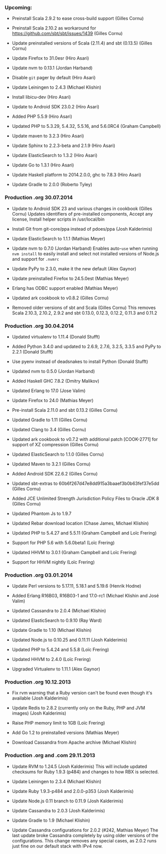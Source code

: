### Upcoming:

- Preinstall Scala 2.9.2 to ease cross-build support (Gilles Cornu)

- Preinstall Scala 2.10.2 as workaround for https://github.com/sbt/sbt/issues/1439 (Gilles Cornu)

- Update preinstalled versions of Scala (2.11.4) and sbt (0.13.5) (Gilles Cornu)

- Update Firefox to 31.0esr (Hiro Asari)

- Update nvm to 0.13.1 (Jordan Harband)

- Disable `git` pager by default (Hiro Asari)

- Update Leiningen to 2.4.3 (Michael Klishin)

- Install libicu-dev (Hiro Asari)

- Update to Android SDK 23.0.2 (Hiro Asari)

- Added PHP 5.5.9 (Hiro Asari)

- Updated PHP to 5.3.29, 5.4.32, 5.5.16, and 5.6.0RC4 (Graham Campbell)

- Update maven to 3.2.3 (Hiro Asari)

- Update Sphinx to 2.2.3-beta and 2.1.9 (Hiro Asari)

- Update ElasticSearch to 1.3.2 (Hiro Asari)

- Update Go to 1.3.1 (Hiro Asari)

- Update Haskell platform to 2014.2.0.0, ghc to 7.8.3 (Hiro	Asari)

- Update Gradle to 2.0.0 (Roberto Tyley)

### Production .org 30.07.2014

- Update to Android SDK 23 and various changes in cookbook (Gilles Cornu)
  Updates identifiers of pre-installed components, Accept any license, Install helper scripts in /usr/local/bin

- Install Git from git-core/ppa instead of pdoes/ppa (Josh Kalderimis)

- Update ElasticSearch to 1.1.1 (Mathias Meyer)

- Update nvm to 0.7.0 (Jordan Harband)
  Enables auto-`use` when running `nvm install` to easily install and
  select not installed versions of Node.js and support for `.nvmrc`

- Update PyPy to 2.3.0, make it the new default (Alex Gaynor)

- Update preinstalled Firefox to 24.5.0est (Mathias Meyer)

- Erlang has ODBC support enabled (Mathias Meyer)

- Updated ark cookbook to v0.8.2 (Gilles Cornu)

- Removed older versions of sbt and Scala (Gilles Cornu)
  This removes Scala 2.10.3, 2.10.2, 2.9.2 and sbt 0.13.0, 0.12.3, 0.12.2, 0.11.3 and 0.11.2

### Production .org 30.04.2014

- Updated virtualenv to 1.11.4 (Donald Stufft)

- Added Python 3.4.0 and updated to 2.6.9, 2.7.6, 3.2.5, 3.3.5 and PyPy to 2.2.1 (Donald Stufft)

- Use pyenv instead of deadsnakes to install Python (Donald Stufft)

- Updated nvm to 0.5.0 (Jordan Harband)

- Added Haskell GHC 7.8.2 (Dmitry Malikov)

- Updated Erlang to 17.0 (Jose Valim)

- Update Firefox to 24.0 (Mathias Meyer)

- Pre-install Scala 2.11.0 and sbt 0.13.2 (Gilles Cornu)

- Updated Gradle to 1.11 (Gilles Cornu)

- Updated Clang to 3.4 (Gilles Cornu)

- Updated ark cookbook to v0.7.2 with additional patch [COOK-2771] for support of XZ compression (Gilles Cornu)

- Updated ElasticSearch to 1.1.0 (Gilles Cornu)

- Updated Maven to 3.2.1 (Gilles Cornu)

- Added Android SDK 22.6.2 (Gilles Cornu)

- Updated sbt-extras to 60b6f267d47e8dd915a3baaef3b0b63fef37e5dd (Gilles Cornu)

- Added JCE Unlimited Strength Jurisdiction Policy Files to Oracle JDK 8 (Gilles Cornu)

- Updated Phantom Js to 1.9.7

- Updated Rebar download location (Chase James, Michael Klishin)

- Updated PHP to 5.4.27 and 5.5.11 (Graham Campbell and Loïc Frering)

- Support for PHP 5.6 with 5.6.0beta1 (Loïc Frering)

- Updated HHVM to 3.0.1 (Graham Campbell and Loïc Frering)

- Support for HHVM nightly (Loïc Frering)


### Production .org 03.01.2014

- Update Perl versions to 5.17.11, 5.18.1 and 5.19.6 (Henrik Hodne)

- Added Erlang R16B03, R16B03-1 and 17.0-rc1 (Michael Klishin and José Valim)

- Updated Cassandra to 2.0.4 (Michael Klishin)

- Updated ElasticSearch to 0.9.10 (Ray Ward)

- Update Gradle to 1.10 (Michael Klishin)

- Updated Node.js to 0.10.25 and 0.11.11 (Josh Kalderimis)

- Updated PHP to 5.4.24 and 5.5.8 (Loïc Frering)

- Updated HHVM to 2.4.0 (Loïc Frering)

- Upgraded Virtualenv to 1.11.1 (Alex Gaynor)


### Production .org 10.12.2013

- Fix rvm warning that a Ruby version can't be found even though it's available (Josh Kalderimis)

- Update Redis to 2.8.2 (currently only on the Ruby, PHP and JVM images) (Josh Kalderimis)

- Raise PHP memory limit to 1GB (Loïc Frering)

- Add Go 1.2 to preinstalled versions (Mathias Meyer)

- Download Cassandra from Apache archive (Michael Klishin)


### Production .org and .com 29.11.2013

- Update RVM to 1.24.5 (Josh Kalderimis)
  This will include updated checksums for Ruby 1.9.3 (p484) and changes to
  how RBX is selected.

- Update Leiningen to 2.3.4 (Michael Klishin)

- Update Ruby 1.9.3-p484 and 2.0.0-p353 (Josh Kalderimis)

- Update Node.js 0.11 branch to 0.11.9 (Josh Kalderimis)

- Update Cassandra to 2.0.3 (Josh Kalderimis)

- Update Gradle to 1.9 (Michael Klishin)

- Update Cassandra configurations for 2.0.2 (#242, Mathias Meyer)
  The last update broke Cassandra completely by using older versions of the
  configurations. This change removes any special cases, as 2.0.2 runs just fine
  on our default stack with IPv4 now.
